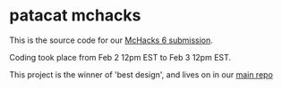 # patacat mchacks

This is the source code for our [McHacks 6 submission](https://devpost.com/software/pat-a-cat-mqs6iy).

Coding took place from Feb 2 12pm EST to Feb 3 12pm EST.

This project is the winner of 'best design', and lives on in our [main repo](https://github.com/patacat/patacat)
